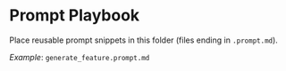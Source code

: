 # Prompt Playbook

Place reusable prompt snippets in this folder (files ending in `.prompt.md`).

*Example*: `generate_feature.prompt.md`
